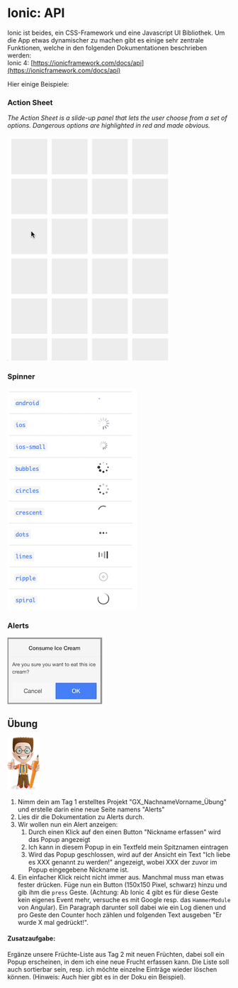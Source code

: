 # Ionic: API

Ionic ist beides, ein CSS-Framework und eine Javascript UI Bibliothek. Um die App etwas dynamischer zu machen gibt es einige sehr zentrale Funktionen, welche in den folgenden Dokumentationen beschrieben werden:  
Ionic 4: [https://ionicframework.com/docs/api](https://ionicframework.com/docs/api)

Hier einige Beispiele:

### Action Sheet

_The Action Sheet is a slide-up panel that lets the user choose from a set of options. Dangerous options are highlighted in red and made obvious._

![](../.gitbook/assets/actionsheet.gif)

### Spinner

![](../.gitbook/assets/ion-spinner.png)

### Alerts

![](../.gitbook/assets/ion-popup.png)

## Übung

![](../.gitbook/assets/ralph_uebung.png)

1. Nimm dein am Tag 1 erstelltes  Projekt "GX\_NachnameVorname\_Übung" und erstelle darin eine neue Seite namens "Alerts"
2. Lies dir die Dokumentation zu Alerts durch.
3. Wir wollen nun ein Alert anzeigen:
   1. Durch einen Klick auf den einen Button "Nickname erfassen" wird das Popup angezeigt
   2. Ich kann in diesem Popup in ein Textfeld mein Spitznamen eintragen
   3. Wird das Popup geschlossen, wird auf der Ansicht ein Text "Ich liebe es XXX genannt zu werden!" angezeigt, wobei XXX der zuvor im Popup eingegebene Nickname ist. 
4. Ein einfacher Klick reicht nicht immer aus. Manchmal muss man etwas fester drücken. Füge nun ein Button \(150x150 Pixel, schwarz\) hinzu und gib ihm die `press` Geste. \(Achtung: Ab Ionic 4 gibt es für diese Geste kein eigenes Event mehr, versuche es mit Google resp. das `HammerModule` von Angular\). Ein Paragraph darunter soll dabei wie ein Log dienen und pro Geste den Counter hoch zählen und folgenden Text ausgeben "Er wurde X mal gedrückt!".

#### Zusatzaufgabe:

Ergänze unsere Früchte-Liste aus Tag 2 mit neuen Früchten, dabei soll ein Popup erscheinen, in dem ich eine neue Frucht erfassen kann. Die Liste soll auch sortierbar sein, resp. ich möchte einzelne Einträge wieder löschen können. \(Hinweis: Auch hier gibt es in der Doku ein Beispiel\).

